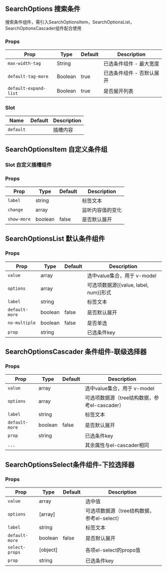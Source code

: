 ## SearchOptions 搜索条件

搜索条件组件，需引入SearchOptionsItem，SearchOptionsList，SearchOptionsCascader组件配合使用

### Props

| Prop | Type | Default | Description |
|---|---|---|---|
| `max-width-tag` | String | | 已选条件组件 - 最大宽度 |
| `default-tag-more` | Boolean | true | 已选条件组件 - 否默认展开 |
| `default-expand-list` | Boolean | true | 是否展开列表 |

### Slot

| Name | Default | Description |
|---|---|---|
| `default` | | 插槽内容 |

## SearchOptionsItem 自定义条件组 

### Slot 自定义插槽组件

### Props

| Prop | Type | Default | Description |
|---|---|---|---|
| `label` | string | | 标签文本 |
| `change` | array | | 监听内容值的变化 |
| `show-more` | boolean | false | 是否默认展开 |


## SearchOptionsList 默认条件组件

### Props

| Prop | Type | Default | Description |
|---|---|---|---|
| `value` | array | | 选中value集合，用于 v-model |
| `options` | array | | 可选项数据源[{value, label, num}]形式 |
| `label` | string | | 标签文本 |
| `default-more` | boolean | false | 是否默认展开
| `no-multiple` | boolean | false | 是否单选
| `prop` | string | | 已选条件key |

## SearchOptionsCascader 条件组件-联级选择器

### Props

| Prop | Type | Default | Description |
|---|---|---|---|
| `value` | array | | 选中value集合，用于 v-model |
| `options` | array | | 可选项数据源（tree结构数据，参考el-cascader） |
| `label` | string | | 标签文本 |
| `default-more` | boolean | false | 是否默认展开
| `prop` | string | | 已选条件key |
| `...` | | | 其余属性与el-cascader相同

## SearchOptionsSelect条件组件-下拉选择器

### Props

| Prop | Type | Default | Description |
|---|---|---|---|
| `value` | array | | 选中值 |
| `options` | [array] | | 可选项数据源（tree结构数据，参考el-select）|
| `label` | string | | 标签文本 |
| `default-more` | boolean | false | 是否默认展开
| `select-props` | [object] | | 各项el-select的props值
| `prop` | string | | 已选条件key |
